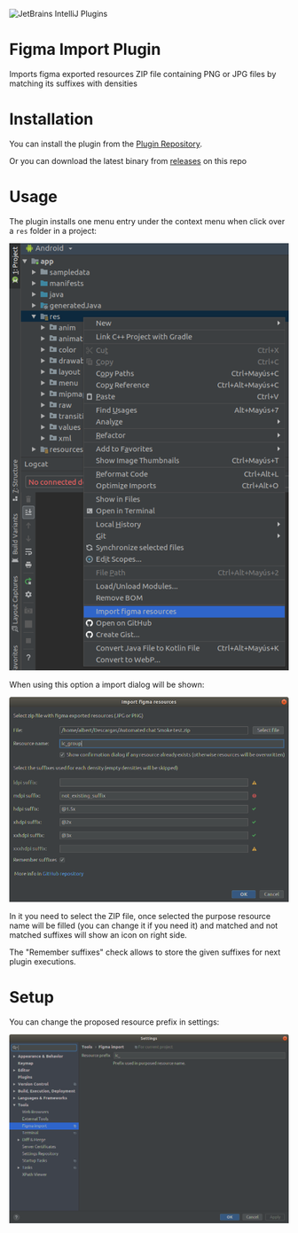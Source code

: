 ![JetBrains IntelliJ Plugins](https://img.shields.io/jetbrains/plugin/v/12037-import-figma-resources.svg?color=green&style=plastic)

# Figma Import Plugin
Imports figma exported resources ZIP file containing PNG or JPG files by matching its suffixes with densities

# Installation
You can install the plugin from the [Plugin Repository](https://plugins.jetbrains.com/plugin/12037-import-figma-resources).

Or you can download the latest binary from [releases](https://github.com/abeade/figma-import-plugin/releases) on this repo

# Usage
The plugin installs one menu entry under the context menu when click over a `res` folder in a project:

![Popup](images/popup.png)

When using this option a import dialog will be shown:

![Dialog](images/dialog.png)

In it you need to select the ZIP file, once selected the purpose resource name will be filled (you can change it if you need it) and matched and not matched suffixes will show an icon on right side.

The "Remember suffixes" check allows to store the given suffixes for next plugin executions.

# Setup
You can change the proposed resource prefix in settings:

![Settings](images/settings.png)
